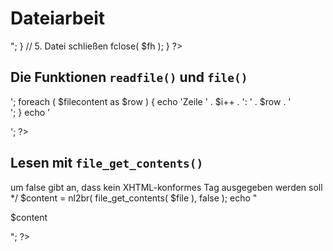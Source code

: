 <!DOCTYPE html>
<html lang="de">

<head>
  <meta charset="UTF-8">
  <meta name="viewport" content="width=device-width, initial-scale=1.0">
  <title>Dateiarbeit</title>
</head>

<body>
  <h1>Dateiarbeit</h1>

  <?php
#region docs
    /*
    Die Modi und ihre Bedeutung

    r   read    nur zum lesen öffnen
    r+  read+   zum Lesen und Schreiben öffnen
                der Dateizeiger wird an den Anfang der Datei gesetzt
    w   write   nur zum Schreiben
                Dateizeiger am Anfang und die Länge der Datei wird auf 0 Byte gesetzt (evtl. vorhandene Daten werden gelöscht)
                Existiert die Datei nicht, wird sie angelegt
    w+  write+  wie w, aber zum Lesen und Schreiben geöffnet

    a   append  zum Schreiben öffnen
                Dateizeiger am Ende
                Daten werden angehängt
    a+  append+ wie a, aber zum Lesen und Schreiben geöffnet

    x           Erzeugt und öffnet eine Datei zum Schreiben
                Dateizeiger am Anfang
                Existiert die Datei bereits liefert fopen() FALSE
    x+          wie x aber Lesen und Schreiben

    c           wie w, aber die Datei wird nicht überschrieben
                Dateizeiger am Anfang (Daten werden am Anfang der Datei hinzugefügt)
    c+          wie c, aber Lesen und Schreiben
    */
#endregion
    
    $file = '08-user.txt';

    // 1. Prüfe, ob die Datei existiert und ob es sich auch um eine Datei handelt
    if( file_exists($file) && is_file($file) ) {

      // 2. Datei öffnen
      $fh = fopen($file, 'r');      // Datei nur zum lesen öffnen

      // 3. Schleife über alle Zeilen der Datei
      while( ! feof($fh) ) {
        // 4. Zeilenweise lesen
        $row = fgets( $fh );
        echo "$row<br>";
      }

      // 5. Datei schließen
      fclose( $fh );
    }

  ?>

  <h2>Die Funktionen <code>readfile()</code> und <code>file()</code></h2>

  <?php
    
    /*
    * readfile()
    liest eine Datei komplett und gibt sie ohne weitere Bearbeitungsmöglichkeit direkt im Browser aus 
    */
    readfile($file);

    /*
    * file()
    liest ebenfalls eine komplette Datei, gibt aber ein Array zurück in welchem jedes Array-Element eine Zeile der Datei darstellt. 
    */
    $filecontent = file($file);
    $i = 1;
    echo '<p>';
    foreach ( $filecontent as $row ) {
      echo 'Zeile ' . $i++ . ': ' . $row . '<br>';
    }
    echo '</p>';
  ?>

  <h2>Lesen mit <code>file_get_contents()</code></h2>

  <?php
    
    /*
    * nl2br()
    wandelt New Line Steuerzeichen in HTML <br> um
    false gibt an, dass kein XHTML-konformes Tag ausgegeben werden soll
    */
    $content = nl2br( file_get_contents( $file ), false );
    echo "<p>$content</p>";
    
  ?>
</body>

</html>